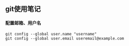 ## git使用笔记

#### 配置邮箱、用户名

```
git config --global user.name "username"
git config --global user.email useremail@example.com
```

